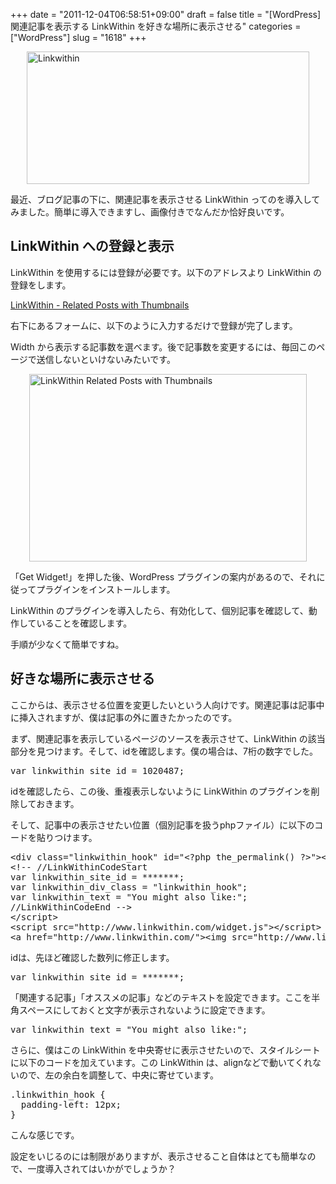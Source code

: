 +++
date = "2011-12-04T06:58:51+09:00"
draft = false
title = "[WordPress] 関連記事を表示する LinkWithin を好きな場所に表示させる"
categories = ["WordPress"]
slug = "1618"
+++

<img style="display:block; margin-left:auto; margin-right:auto;" src="/images/2011/12/linkwithin.png" alt="Linkwithin" title="linkwithin.png" border="0" width="452" height="212" />

最近、ブログ記事の下に、関連記事を表示させる LinkWithin ってのを導入してみました。簡単に導入できますし、画像付きでなんだか恰好良いです。

<h2>LinkWithin への登録と表示</h2>

LinkWithin を使用するには登録が必要です。以下のアドレスより LinkWithin の登録をします。

<a href="http://www.linkwithin.com/learn" target="_blank">LinkWithin - Related Posts with Thumbnails</a>

右下にあるフォームに、以下のように入力するだけで登録が完了します。

Width から表示する記事数を選べます。後で記事数を変更するには、毎回このページで送信しないといけないみたいです。

<img style="display:block; margin-left:auto; margin-right:auto;" src="/images/2011/12/LinkWithin-Related-Posts-with-Thumbnails.png" alt="LinkWithin  Related Posts with Thumbnails" title="LinkWithin - Related Posts with Thumbnails.png" border="0" width="444" height="300" />

「Get Widget!」を押した後、WordPress プラグインの案内があるので、それに従ってプラグインをインストールします。

LinkWithin のプラグインを導入したら、有効化して、個別記事を確認して、動作していることを確認します。

手順が少なくて簡単ですね。

<h2>好きな場所に表示させる</h2>

ここからは、表示させる位置を変更したいという人向けです。関連記事は記事中に挿入されますが、僕は記事の外に置きたかったのです。

まず、関連記事を表示しているページのソースを表示させて、LinkWithin の該当部分を見つけます。そして、idを確認します。僕の場合は、7桁の数字でした。

<pre class="prettyprint">
var linkwithin_site_id = 1020487;
</pre>

idを確認したら、この後、重複表示しないように LinkWithin のプラグインを削除しておきます。

そして、記事中の表示させたい位置（個別記事を扱うphpファイル）に以下のコードを貼りつけます。

<pre class="prettyprint">
&lt;div class=&quot;linkwithin_hook&quot; id=&quot;&lt;?php the_permalink() ?&gt;&quot;&gt;&lt;/div&gt;&lt;script&gt;
&lt;!-- //LinkWithinCodeStart
var linkwithin_site_id = *******;
var linkwithin_div_class = &quot;linkwithin_hook&quot;;
var linkwithin_text = &quot;You might also like:&quot;;
//LinkWithinCodeEnd --&gt;
&lt;/script&gt;
&lt;script src=&quot;http://www.linkwithin.com/widget.js&quot;&gt;&lt;/script&gt;
&lt;a href=&quot;http://www.linkwithin.com/&quot;&gt;&lt;img src=&quot;http://www.linkwithin.com/pixel.png&quot; alt=&quot;Related Posts Plugin for WordPress, Blogger...&quot; style=&quot;border: 0&quot; /&gt;&lt;/a&gt;
</pre>

idは、先ほど確認した数列に修正します。

<pre class="prettyprint">
var linkwithin_site_id = *******;</pre>

「関連する記事」「オススメの記事」などのテキストを設定できます。ここを半角スペースにしておくと文字が表示されないように設定できます。

<pre class="prettyprint">
var linkwithin_text = &quot;You might also like:&quot;;</pre>

さらに、僕はこの LinkWithin を中央寄せに表示させたいので、スタイルシートに以下のコードを加えています。この LinkWithin は、alignなどで動いてくれないので、左の余白を調整して、中央に寄せています。

<pre class="prettyprint">
.linkwithin_hook {
  padding-left: 12px;
}
</pre>

こんな感じです。

設定をいじるのには制限がありますが、表示させること自体はとても簡単なので、一度導入されてはいかがでしょうか？
